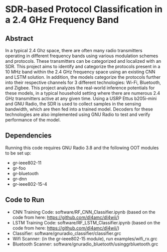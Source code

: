 # SDR-based Protocol Classification in a 2.4 GHz Frequency Band

## Abstract
In a typical 2.4 Ghz space, there are often many radio transmitters operating in different frequency bands using various modulation schemes and protocols. These transmitters can be categorized and localized with an SDR. This project aims to identify and categorize the protocols present in a 10 MHz band within the 2.4 GHz frequency space using an existing CNN and LSTM solution. In addition, the models categorize the protocols further into their respective channels for 3 different technologies: Wi-Fi, Bluetooth, and Zigbee. This project analyzes the real-world inference potentials for these models, in a typical household setting where there are numerous 2.4 GHz transmitters active at any given time. Using a USRP Ettus b205i-mini and GNU Radio, the SDR is used to collect samples in the sensing bandwidth, which are then fed into a trained model. Decoders for these technologies are also implemented using GNU Radio to test and verify performance of the model.

## Dependencies
Running this code requires GNU Radio 3.8 and the following OOT modules to be set up:
- gr-ieee802-11
- gr-foo
- gr-bluetooth
- gr-dnn
- gr-ieee802-15-4
 


## Code to Run

- CNN Training Code: software/RF_CNN_Classifier.ipynb (based on the code from here: https://github.com/dl4amc/dl4wii/)
- LSTM Training Code: software/RF_LSTM_Classifier.ipynb (based on the code from here: https://github.com/dl4amc/dl4wii/)
- Classifier: software/gnuradio_classifier/classifier.grc
- Wifi Scanner: (in the gr-ieee802-15 module), run examples/wifi_rx.grc
- Bluetooth Scanner: software/gnuradio_bluetooth/usinggrbluetooth.grc
